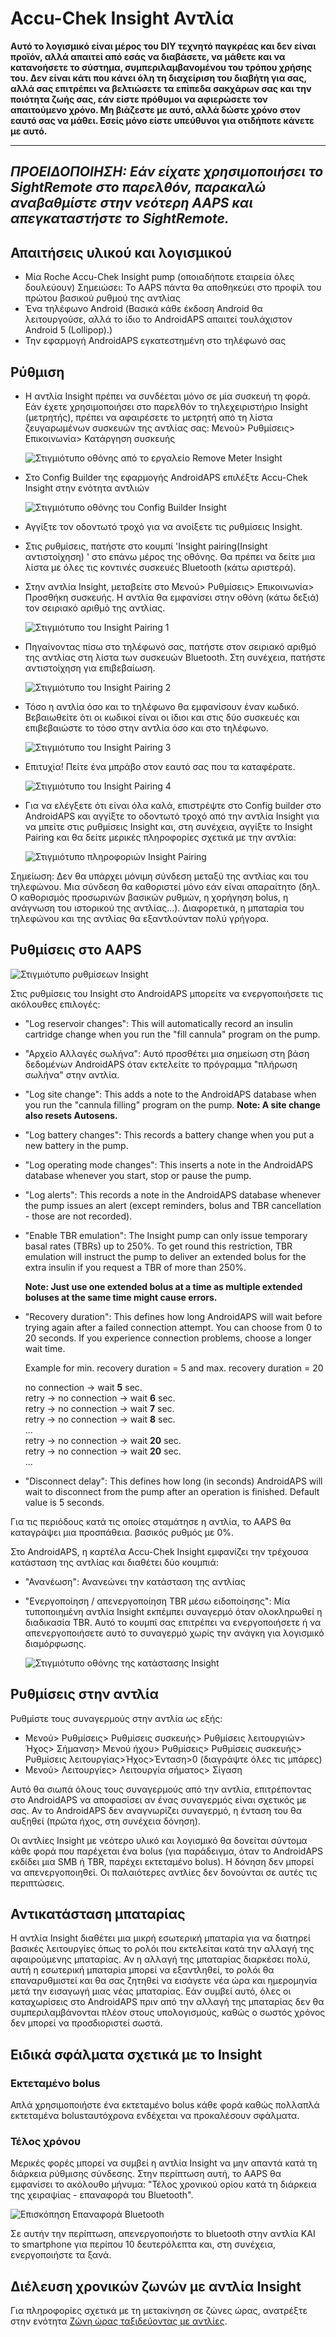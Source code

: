 # Accu-Chek Insight Αντλία

**Αυτό το λογισμικό είναι μέρος του DIY τεχνητό παγκρέας και δεν είναι προϊόν, αλλά απαιτεί από εσάς να διαβάσετε, να μάθετε και να κατανοήσετε το σύστημα, συμπεριλαμβανομένου του τρόπου χρήσης του. Δεν είναι κάτι που κάνει όλη τη διαχείριση του διαβήτη για σας, αλλά σας επιτρέπει να βελτιώσετε τα επίπεδα σακχάρων σας και την ποιότητα ζωής σας, εάν είστε πρόθυμοι να αφιερώσετε τον απαιτούμενο χρόνο. Μη βιάζεστε με αυτό, αλλά δώστε χρόνο στον εαυτό σας να μάθει. Εσείς μόνο είστε υπεύθυνοι για οτιδήποτε κάνετε με αυτό.**

* * *

## *ΠΡΟΕΙΔΟΠΟΙΗΣΗ: Εάν είχατε χρησιμοποιήσει το SightRemote στο παρελθόν, παρακαλώ αναβαθμίστε στην νεότερη AAPS και απεγκαταστήστε το SightRemote.*

## Απαιτήσεις υλικού και λογισμικού

* Μία Roche Accu-Chek Insight pump (οποιαδήποτε εταιρεία όλες δουλεύουν) Σημειώσει: Το AAPS πάντα θα αποθηκεύει στο προφίλ του πρώτου βασικού ρυθμού της αντλίας
* Ένα τηλέφωνο Android (Βασικά κάθε έκδοση Android θα λειτουργούσε, αλλά το ίδιο το AndroidAPS απαιτεί τουλάχιστον Android 5 (Lollipop).)
* Την εφαρμογή AndroidAPS εγκατεστημένη στο τηλέφωνό σας

## Ρύθμιση

* Η αντλία Insight πρέπει να συνδέεται μόνο σε μία συσκευή τη φορά. Εάν έχετε χρησιμοποιήσει στο παρελθόν το τηλεχειριστήριο Insight (μετρητής), πρέπει να αφαιρέσετε το μετρητή από τη λίστα ζευγαρωμένων συσκευών της αντλίας σας: Μενού> Ρυθμίσεις> Επικοινωνία> Κατάργηση συσκευής
    
    ![Στιγμιότυπο οθόνης από το εργαλείο Remove Meter Insight](../images/Insight_RemoveMeter.png)

* Στο Config Builder της εφαρμογής AndroidAPS επιλέξτε Accu-Chek Insight στην ενότητα αντλιών
    
    ![Στιγμιότυπο οθόνης του Config Builder Insight](../images/Insight_ConfigBuilder.png)

* Αγγίξτε τον οδοντωτό τροχό για να ανοίξετε τις ρυθμίσεις Insight.

* Στις ρυθμίσεις, πατήστε στο κουμπί 'Insight pairing(Insight αντιστοίχηση) ' στο επάνω μέρος της οθόνης. Θα πρέπει να δείτε μια λίστα με όλες τις κοντινές συσκευές Bluetooth (κάτω αριστερά).
* Στην αντλία Insight, μεταβείτε στο Μενού> Ρυθμίσεις> Επικοινωνία> Προσθήκη συσκευής. Η αντλία θα εμφανίσει στην οθόνη (κάτω δεξιά) τον σειριακό αριθμό της αντλίας.
    
    ![Στιγμιότυπο του Insight Pairing 1](../images/Insight_Pairing1.png)

* Πηγαίνοντας πίσω στο τηλέφωνό σας, πατήστε στον σειριακό αριθμό της αντλίας στη λίστα των συσκευών Bluetooth. Στη συνέχεια, πατήστε αντιστοίχηση για επιβεβαίωση.
    
    ![Στιγμιότυπο του Insight Pairing 2](../images/Insight_Pairing2.png)

* Τόσο η αντλία όσο και το τηλέφωνο θα εμφανίσουν έναν κωδικό. Βεβαιωθείτε ότι οι κωδικοί είναι οι ίδιοι και στις δύο συσκευές και επιβεβαιώστε το τόσο στην αντλία όσο και στο τηλέφωνο.
    
    ![Στιγμιότυπο του Insight Pairing 3](../images/Insight_Pairing3.png)

* Επιτυχία! Πείτε ένα μπράβο στον εαυτό σας που τα καταφέρατε.
    
    ![Στιγμιότυπο του Insight Pairing 4](../images/Insight_Pairing4.png)

* Για να ελέγξετε ότι είναι όλα καλά, επιστρέψτε στο Config builder στο AndroidAPS και αγγίξτε το οδοντωτό τροχό από την αντλία Insight για να μπείτε στις ρυθμίσεις Insight και, στη συνέχεια, αγγίξτε το Insight Pairing και θα δείτε μερικές πληροφορίες σχετικά με την αντλία:
    
    ![Στιγμιότυπο πληροφοριών Insight Pairing](../images/Insight_PairingInformation.png)

Σημείωση: Δεν θα υπάρχει μόνιμη σύνδεση μεταξύ της αντλίας και του τηλεφώνου. Μια σύνδεση θα καθοριστεί μόνο εάν είναι απαραίτητο (δηλ. Ο καθορισμός προσωρινών βασικών ρυθμών, η χορήγηση bolus, η ανάγνωση του ιστορικού της αντλίας...). Διαφορετικά, η μπαταρία του τηλεφώνου και της αντλίας θα εξαντλούνταν πολύ γρήγορα.

## Ρυθμίσεις στο AAPS

![Στιγμιότυπο ρυθμίσεων Insight](../images/Insight_pairing_V2_5.png)

Στις ρυθμίσεις του Insight στο AndroidAPS μπορείτε να ενεργοποιήσετε τις ακόλουθες επιλογές:

* "Log reservoir changes": This will automatically record an insulin cartridge change when you run the "fill cannula" program on the pump.
* "Αρχείο Αλλαγές σωλήνα": Αυτό προσθέτει μια σημείωση στη βάση δεδομένων AndroidAPS όταν εκτελείτε το πρόγραμμα "πλήρωση σωλήνα" στην αντλία.
* "Log site change": This adds a note to the AndroidAPS database when you run the "cannula filling" program on the pump. **Note: A site change also resets Autosens.**
* "Log battery changes": This records a battery change when you put a new battery in the pump.
* "Log operating mode changes": This inserts a note in the AndroidAPS database whenever you start, stop or pause the pump.
* "Log alerts": This records a note in the AndroidAPS database whenever the pump issues an alert (except reminders, bolus and TBR cancellation - those are not recorded).
* "Enable TBR emulation": The Insight pump can only issue temporary basal rates (TBRs) up to 250%. To get round this restriction, TBR emulation will instruct the pump to deliver an extended bolus for the extra insulin if you request a TBR of more than 250%.
    
    **Note: Just use one extended bolus at a time as multiple extended boluses at the same time might cause errors.**

* "Recovery duration": This defines how long AndroidAPS will wait before trying again after a failed connection attempt. You can choose from 0 to 20 seconds. If you experience connection problems, choose a longer wait time.   
      
    Example for min. recovery duration = 5 and max. recovery duration = 20   
      
    no connection -> wait **5** sec.   
    retry -> no connection -> wait **6** sec.   
    retry -> no connection -> wait **7** sec.   
    retry -> no connection -> wait **8** sec.   
    ...   
    retry -> no connection -> wait **20** sec.   
    retry -> no connection -> wait **20** sec.   
    ...

* "Disconnect delay": This defines how long (in seconds) AndroidAPS will wait to disconnect from the pump after an operation is finished. Default value is 5 seconds.

Για τις περιόδους κατά τις οποίες σταμάτησε η αντλία, το AAPS θα καταγράψει μια προσπάθεια. βασικός ρυθμός με 0%.

Στο AndroidAPS, η καρτέλα Accu-Chek Insight εμφανίζει την τρέχουσα κατάσταση της αντλίας και διαθέτει δύο κουμπιά:

* "Ανανέωση": Ανανεώνει την κατάσταση της αντλίας
* "Ενεργοποίηση / απενεργοποίηση TBR μέσω ειδοποίησης": Μία τυποποιημένη αντλία Insight εκπέμπει συναγερμό όταν ολοκληρωθεί η διαδικασία TBR. Αυτό το κουμπί σας επιτρέπει να ενεργοποιήσετε ή να απενεργοποιήσετε αυτό το συναγερμό χωρίς την ανάγκη για λογισμικό διαμόρφωσης.
    
    ![Στιγμιότυπο οθόνης της κατάστασης Insight](../images/Insight_Status2.png)

## Ρυθμίσεις στην αντλία

Ρυθμίστε τους συναγερμούς στην αντλία ως εξής:

* Μενού> Ρυθμίσεις> Ρυθμίσεις συσκευής> Ρυθμίσεις λειτουργιών> Ήχος> Σήμανση> Μενού ήχου> Ρυθμίσεις> Ρυθμίσεις συσκευής> Ρυθμίσεις λειτουργίας>Ήχος>Ένταση>0 (διαγράψτε όλες τις μπάρες)
* Μενού> Λειτουργίες> Λειτουργία σήματος> Σίγαση

Αυτό θα σιωπά όλους τους συναγερμούς από την αντλία, επιτρέποντας στο AndroidAPS να αποφασίσει αν ένας συναγερμός είναι σχετικός με σας. Αν το AndroidAPS δεν αναγνωρίζει συναγερμό, η ένταση του θα αυξηθεί (πρώτα ήχος, στη συνέχεια δόνηση).

Οι αντλίες Insight με νεότερο υλικό και λογισμικό θα δονείται σύντομα κάθε φορά που παρέχεται ένα bolus (για παράδειγμα, όταν το AndroidAPS εκδίδει μια SMB ή TBR, παρέχει εκτεταμένο bolus). Η δόνηση δεν μπορεί να απενεργοποιηθεί. Οι παλαιότερες αντλίες δεν δονούνται σε αυτές τις περιπτώσεις.

## Αντικατάσταση μπαταρίας

Η αντλία Insight διαθέτει μια μικρή εσωτερική μπαταρία για να διατηρεί βασικές λειτουργίες όπως το ρολόι που εκτελείται κατά την αλλαγή της αφαιρούμενης μπαταρίας. Αν η αλλαγή της μπαταρίας διαρκέσει πολύ, αυτή η εσωτερική μπαταρία μπορεί να εξαντληθεί, το ρολόι θα επαναρυθμιστεί και θα σας ζητηθεί να εισάγετε νέα ώρα και ημερομηνία μετά την εισαγωγή μιας νέας μπαταρίας. Εάν συμβεί αυτό, όλες οι καταχωρίσεις στο AndroidAPS πριν από την αλλαγή της μπαταρίας δεν θα συμπεριλαμβάνονται πλέον στους υπολογισμούς, καθώς ο σωστός χρόνος δεν μπορεί να προσδιοριστεί σωστά.

## Ειδικά σφάλματα σχετικά με το Insight

### Εκτεταμένο bolus

Απλά χρησιμοποιήστε ένα εκτεταμένο bolus κάθε φορά καθώς πολλαπλά εκτεταμένα bolusταυτόχρονα ενδέχεται να προκαλέσουν σφάλματα.

### Τέλος χρόνου

Μερικές φορές μπορεί να συμβεί η αντλία Insight να μην απαντά κατά τη διάρκεια ρύθμισης σύνδεσης. Στην περίπτωση αυτή, το AAPS θα εμφανίσει το ακόλουθο μήνυμα: "Τέλος χρονικού ορίου κατά τη διάρκεια της χειραψίας - επαναφορά του Bluetooth".

![Επισκόπηση Επαναφορά Bluetooth](../images/Insight_ResetBT.png)

Σε αυτήν την περίπτωση, απενεργοποιήστε το bluetooth στην αντλία ΚΑΙ το smartphone για περίπου 10 δευτερόλεπτα και, στη συνέχεια, ενεργοποιήστε τα ξανά.

## Διέλευση χρονικών ζωνών με αντλία Insight

Για πληροφορίες σχετικά με τη μετακίνηση σε ζώνες ώρας, ανατρέξτε στην ενότητα [Ζώνη ώρας ταξιδεύοντας με αντλίες](../Usage/Timezone-traveling#insight).